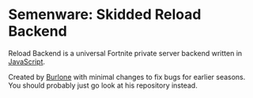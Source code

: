 # Semenware: Skidded Reload Backend

Reload Backend is a universal Fortnite private server backend written in [JavaScript](https://en.wikipedia.org/wiki/JavaScript).

Created by [Burlone](https://github.com/burlone0) with minimal changes to fix bugs for earlier seasons. You should probably just go look at his repository instead.

